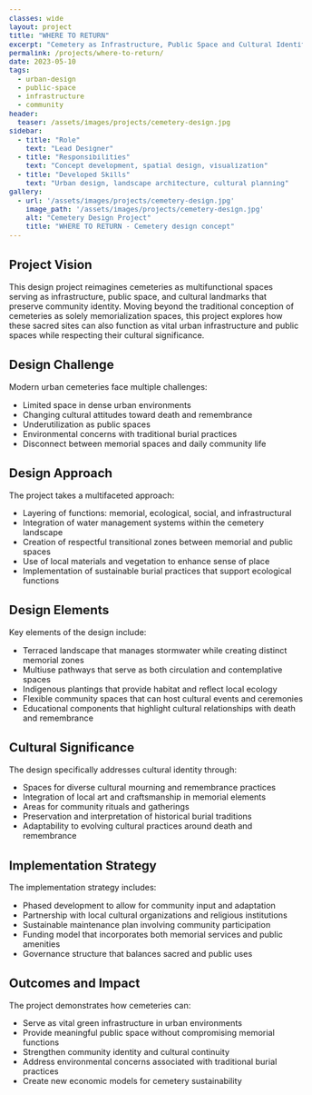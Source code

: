 ```yaml
---
classes: wide
layout: project
title: "WHERE TO RETURN"
excerpt: "Cemetery as Infrastructure, Public Space and Cultural Identity"
permalink: /projects/where-to-return/
date: 2023-05-10
tags:
  - urban-design
  - public-space
  - infrastructure
  - community
header:
  teaser: /assets/images/projects/cemetery-design.jpg
sidebar:
  - title: "Role"
    text: "Lead Designer"
  - title: "Responsibilities"
    text: "Concept development, spatial design, visualization"
  - title: "Developed Skills"
    text: "Urban design, landscape architecture, cultural planning"
gallery:
  - url: '/assets/images/projects/cemetery-design.jpg'
    image_path: '/assets/images/projects/cemetery-design.jpg'
    alt: "Cemetery Design Project"
    title: "WHERE TO RETURN - Cemetery design concept"
---
```


<style>
    body {
        font-size: 90%; 
    }
</style>

## Project Vision

This design project reimagines cemeteries as multifunctional spaces serving as infrastructure, public space, and cultural landmarks that preserve community identity. Moving beyond the traditional conception of cemeteries as solely memorialization spaces, this project explores how these sacred sites can also function as vital urban infrastructure and public spaces while respecting their cultural significance.

## Design Challenge

Modern urban cemeteries face multiple challenges:
- Limited space in dense urban environments
- Changing cultural attitudes toward death and remembrance
- Underutilization as public spaces
- Environmental concerns with traditional burial practices
- Disconnect between memorial spaces and daily community life

## Design Approach

The project takes a multifaceted approach:
- Layering of functions: memorial, ecological, social, and infrastructural
- Integration of water management systems within the cemetery landscape
- Creation of respectful transitional zones between memorial and public spaces
- Use of local materials and vegetation to enhance sense of place
- Implementation of sustainable burial practices that support ecological functions

## Design Elements

Key elements of the design include:
- Terraced landscape that manages stormwater while creating distinct memorial zones
- Multiuse pathways that serve as both circulation and contemplative spaces
- Indigenous plantings that provide habitat and reflect local ecology
- Flexible community spaces that can host cultural events and ceremonies
- Educational components that highlight cultural relationships with death and remembrance

## Cultural Significance

The design specifically addresses cultural identity through:
- Spaces for diverse cultural mourning and remembrance practices
- Integration of local art and craftsmanship in memorial elements
- Areas for community rituals and gatherings
- Preservation and interpretation of historical burial traditions
- Adaptability to evolving cultural practices around death and remembrance

## Implementation Strategy

The implementation strategy includes:
- Phased development to allow for community input and adaptation
- Partnership with local cultural organizations and religious institutions
- Sustainable maintenance plan involving community participation
- Funding model that incorporates both memorial services and public amenities
- Governance structure that balances sacred and public uses

## Outcomes and Impact

The project demonstrates how cemeteries can:
- Serve as vital green infrastructure in urban environments
- Provide meaningful public space without compromising memorial functions
- Strengthen community identity and cultural continuity
- Address environmental concerns associated with traditional burial practices
- Create new economic models for cemetery sustainability 
